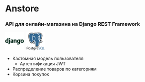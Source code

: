 # Anstore

### API для онлайн-магазина на Django REST Framework


<div>
    <img src="https://github.com/devicons/devicon/blob/master/icons/django/django-plain-wordmark.svg" width="60" height="60"/>&nbsp;
    <img src="https://github.com/devicons/devicon/blob/master/icons/postgresql/postgresql-original-wordmark.svg" width="60" height="60"/>&nbsp;
<div>


* Кастомная модель пользователя
    * Аутентификация JWT
* Распределение товаров по категориям
* Корзина покупок
